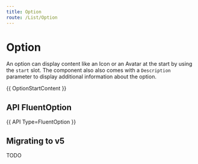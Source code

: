 ```yaml
---
title: Option
route: /List/Option
---
```


# Option

An option can display content like an Icon or an Avatar at the start by using the `start` slot.
The component also also comes with a `Description` parameter to display additional information about the option.

{{ OptionStartContent }}

## API FluentOption

{{ API Type=FluentOption }}

## Migrating to v5

TODO

